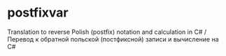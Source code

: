 # postfixvar
Translation to reverse Polish (postfix) notation and calculation in C# / Перевод к обратной польской (постфиксной) записи и вычисление на C#

